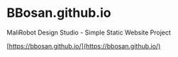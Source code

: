 # BBosan.github.io
MaliRobot Design Studio - Simple Static Website Project


[https://bbosan.github.io/](https://bbosan.github.io/)
